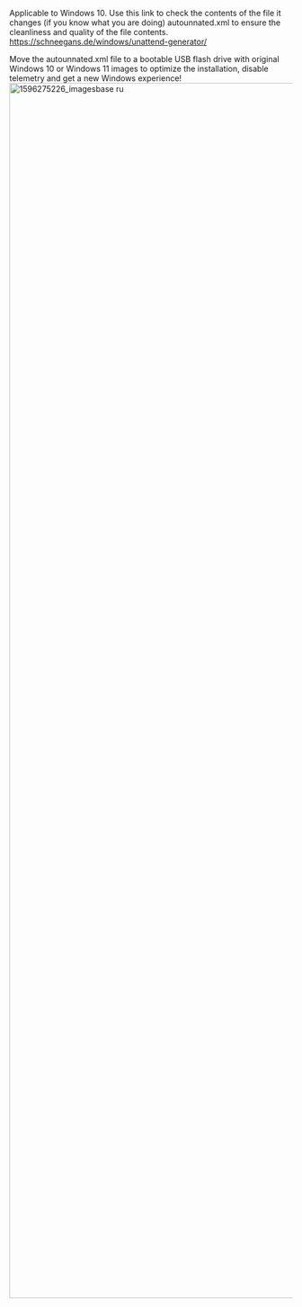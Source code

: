 Applicable to Windows 10.
Use this link to check the contents of the file it changes (if you know what you are doing) autounnated.xml to ensure the cleanliness and quality of the file contents.
https://schneegans.de/windows/unattend-generator/

Move the autounnated.xml file to a bootable USB flash drive with original Windows 10 or Windows 11 images to optimize the installation, disable telemetry and get a new Windows experience!
<img width="3840" height="2160" alt="1596275226_imagesbase ru" src="https://github.com/user-attachments/assets/c567ca4c-fb66-4e43-8eca-a2c1ec4bbd2a" />
